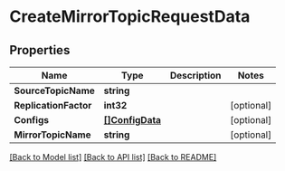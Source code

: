 # CreateMirrorTopicRequestData

## Properties

Name | Type | Description | Notes
------------ | ------------- | ------------- | -------------
**SourceTopicName** | **string** |  | 
**ReplicationFactor** | **int32** |  | [optional] 
**Configs** | [**[]ConfigData**](ConfigData.md) |  | [optional] 
**MirrorTopicName** | **string** |  | [optional]

[[Back to Model list]](../README.md#documentation-for-models) [[Back to API list]](../README.md#documentation-for-api-endpoints) [[Back to README]](../README.md)


